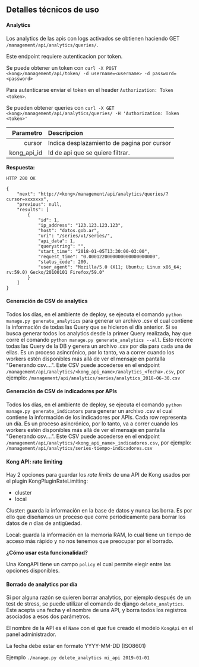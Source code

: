 ## Detalles técnicos de uso


#### Analytics

Los analytics de las apis con logs activados se obtienen haciendo GET `/management/api/analytics/queries/`.

Este endpoint requiere autenticacion por token.

Se puede obtener un token con `curl -X POST <kong>/management/api/token/ -d username=<username> -d password=<password>`

Para autenticarse enviar el token en el header `Authorization: Token <token>`.

Se pueden obtener queries con `curl -X GET <kong>/management/api/analytics/queries/ -H 'Authorization: Token <token>'
`


| Parametro   | Descripcion                                                     |
| -----------:|:--------------------------------------------------------------- |
| cursor      | Indica desplazamiento de pagina por cursor                      |
| kong_api_id | Id de api que se quiere filtrar.                                |


**Respuesta:**
```
HTTP 200 OK
```
```
{
    "next": "http://<kong>/management/api/analytics/queries/?cursor=xxxxxxx",
    "previous": null,
    "results": [
        {
            "id": 1,
            "ip_address": "123.123.123.123",
            "host": "datos.gob.ar",
            "uri": "/series/v1/series/",
            "api_data": 1,
            "querystring": "",
            "start_time": "2018-01-05T13:30:00-03:00",
            "request_time": "0.0001220000000000000000000",
            "status_code": 200,
            "user_agent": "Mozilla/5.0 (X11; Ubuntu; Linux x86_64; rv:59.0) Gecko/20100101 Firefox/59.0"
        }
    ]
}
```

#### Generación de CSV de analytics

Todos los días, en el ambiente de deploy, se ejecuta el comando `python manage.py generate_analytics` para generar un archivo .csv el cual contiene la información de todas las Query que se hicieron el día anterior. Si se busca generar todos los analytics desde la primer Query realizada, hay que corre el comando `python manage.py generate_analytics --all`. Esto recorre todas las Query de la DB y genera un archivo .csv por día para cada una de ellas. Es un proceso asincrónico, por lo tanto, va a correr cuando los workers estén disponibles más allá de ver el mensaje en pantalla "Generando csv....". Este CSV puede accederse en el endpoint `/management/api/analytics/<kong_api_name>/analytics_<fecha>.csv`, por ejemplo: `/management/api/analytics/series/analytics_2018-06-30.csv`


#### Generación de CSV de indicadores por APIs

Todos los días, en el ambiente de deploy, se ejecuta el comando `python manage.py generate_indicators` para generar un archivo .csv el cual contiene la información de los indicadores por APIs. Cada row representa un día. Es un proceso asincrónico, por lo tanto, va a correr cuando los workers estén disponibles más allá de ver el mensaje en pantalla "Generando csv....". Este CSV puede accederse en el endpoint `/management/api/analytics/<kong_api_name>_indicadores.csv`, por ejemplo: `/management/api/analytics/series-tiempo-indicadores.csv`


#### Kong API: rate limiting

Hay 2 opciones para guardar los _rate limits_ de una API de Kong usados por el plugin KongPluginRateLimiting:
- cluster
- local

Cluster: guarda la información en la base de datos y nunca las borra. Es por ello que diseñamos un proceso que corre periódicamente para borrar los datos de _n_ días de antigüedad.

Local: guarda la información en la memoria RAM, lo cual tiene un tiempo de acceso más rápido y no nos tenemos que preocupar por el borrado.

**¿Cómo usar esta funcionalidad?**

Una KongAPI tiene un campo `policy` el cual permite elegir entre las opciones disponibles.

#### Borrado de analytics por día

Si por alguna razón se quieren borrar analytics, por ejemplo después de un test de stress, se puede utilizar el comando de django `delete_analytics`. Éste acepta una fecha y el nombre de una API, y borra todos los registros asociados a esos dos parámetros.

El nombre de la API es el `Name` con el que fue creado el modelo `KongApi` en el panel administrador.

La fecha debe estar en formato YYYY-MM-DD (ISO8601)

Ejemplo `./manage.py delete_analytics mi_api 2019-01-01`